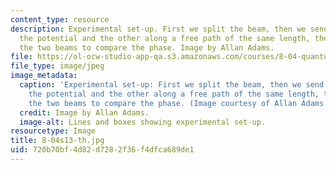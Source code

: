 ```yaml
---
content_type: resource
description: Experimental set-up. First we split the beam, then we send one beam through
  the potential and the other along a free path of the same length, then we interfere
  the two beams to compare the phase. Image by Allan Adams.
file: https://ol-ocw-studio-app-qa.s3.amazonaws.com/courses/8-04-quantum-physics-i-spring-2013/720b70bf4d82d7282f36f4dfca689de1_8-04s13-th.jpg
file_type: image/jpeg
image_metadata:
  caption: 'Experimental set-up: First we split the beam, then we send one beam through
    the potential and the other along a free path of the same length, then we interfere
    the two beams to compare the phase. (Image courtesy of Allan Adams.)'
  credit: Image by Allan Adams.
  image-alt: Lines and boxes showing experimental set-up.
resourcetype: Image
title: 8-04s13-th.jpg
uid: 720b70bf-4d82-d728-2f36-f4dfca689de1
---
```

